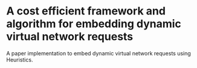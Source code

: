 # A cost efficient framework and algorithm for embedding dynamic virtual network requests

A paper implementation to embed dynamic virtual network requests using Heuristics.
